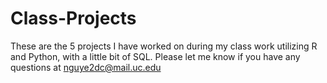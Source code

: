 # Class-Projects
These are the 5 projects I have worked on during my class work utilizing R and Python, with a little bit of SQL.
Please let me know if you have any questions at nguye2dc@mail.uc.edu
